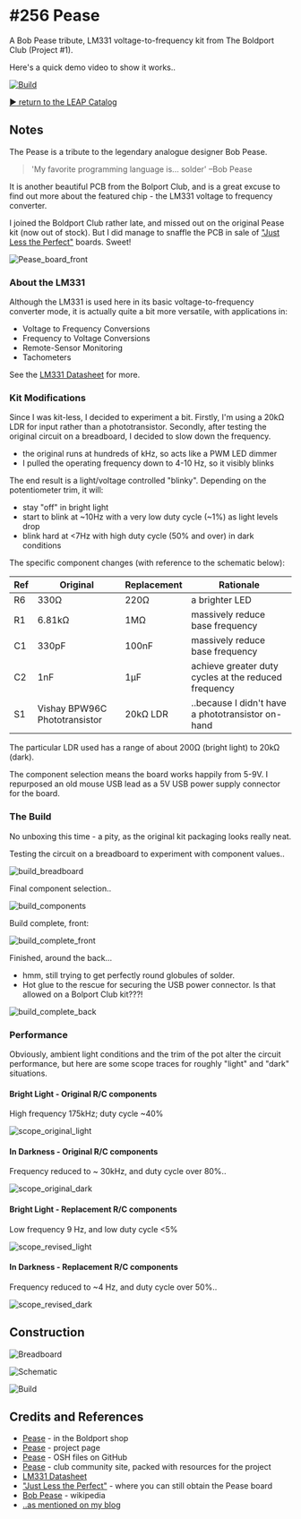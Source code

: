 # #256 Pease

A Bob Pease tribute, LM331 voltage-to-frequency kit from The Boldport Club (Project #1).

Here's a quick demo video to show it works..

[![Build](./assets/Pease_build.jpg?raw=true)](http://www.youtube.com/watch?v=-JQLJ-RI_1A)


[:arrow_forward: return to the LEAP Catalog](http://leap.tardate.com)

## Notes

The Pease is a tribute to the legendary analogue designer Bob Pease.

> 'My favorite programming language is... solder' –Bob Pease

It is another beautiful PCB from the Bolport Club, and is a great
excuse to find out more about the featured chip - the LM331 voltage to frequency converter.

I joined the Boldport Club rather late, and missed out on the original Pease kit (now out of stock).
But I did manage to snaffle the PCB in sale of ["Just Less the Perfect"](http://www.boldport.club/shop/product/437169103) boards.
Sweet!

![Pease_board_front](./assets/Pease_board_front.jpg?raw=true)

### About the LM331

Although the LM331 is used here in its basic voltage-to-frequency converter mode,
it is actually quite a bit more versatile, with applications in:

* Voltage to Frequency Conversions
* Frequency to Voltage Conversions
* Remote-Sensor Monitoring
* Tachometers

See the [LM331 Datasheet](http://www.ti.com/lit/ds/symlink/lm331.pdf) for more.

### Kit Modifications


Since I was kit-less, I decided to experiment a bit. Firstly, I'm using a 20kΩ LDR for input rather than
a phototransistor. Secondly, after testing the original circuit on a breadboard, I decided to slow down the frequency.

* the original runs at hundreds of kHz, so acts like a PWM LED dimmer
* I pulled the operating frequency down to 4-10 Hz, so it visibly blinks

The end result is a light/voltage controlled "blinky". Depending on the potentiometer trim, it will:

* stay "off" in bright light
* start to blink at ~10Hz with a very low duty cycle (~1%) as light levels drop
* blink hard at <7Hz with high duty cycle (50% and over) in dark conditions

The specific component changes (with reference to the schematic below):

| Ref | Original | Replacement | Rationale                                                            |
|-----|----------|-------------|----------------------------------------------------------------------|
| R6  | 330Ω     | 220Ω        | a brighter LED                                                       |
| R1  | 6.81kΩ   | 1MΩ         | massively reduce base frequency                                      |
| C1  | 330pF    | 100nF       | massively reduce base frequency                                      |
| C2  | 1nF      | 1µF         | achieve greater duty cycles at the reduced frequency                 |
| S1  | Vishay BPW96C Phototransistor | 20kΩ LDR  | ..because I didn't have a phototransistor on-hand |

The particular LDR used has a range of about 200Ω (bright light) to 20kΩ (dark).

The component selection means the board works happily from 5-9V.
I repurposed an old mouse USB lead as a 5V USB power supply connector for the board.


### The Build

No unboxing this time - a pity, as the original kit packaging looks really neat.


Testing the circuit on a breadboard to experiment with component values..

![build_breadboard](./assets/build_breadboard.jpg?raw=true)

Final component selection..

![build_components](./assets/build_components.jpg?raw=true)

Build complete, front:

![build_complete_front](./assets/build_complete_front.jpg?raw=true)

Finished, around the back...

* hmm, still trying to get perfectly round globules of solder.
* Hot glue to the rescue for securing the USB power connector. Is that allowed on a Bolport Club kit???!

![build_complete_back](./assets/build_complete_back.jpg?raw=true)

### Performance

Obviously, ambient light conditions and the trim of the pot alter the circuit performance, but here are some scope traces
for roughly "light" and "dark" situations.

#### Bright Light - Original R/C components

High frequency 175kHz; duty cycle ~40%

![scope_original_light](./assets/scope_original_light.gif?raw=true)

#### In Darkness - Original R/C components

Frequency reduced to ~ 30kHz, and duty cycle over 80%..

![scope_original_dark](./assets/scope_original_dark.gif?raw=true)



#### Bright Light - Replacement R/C components

Low frequency 9 Hz, and low duty cycle <5%

![scope_revised_light](./assets/scope_revised_light.gif?raw=true)

#### In Darkness - Replacement R/C components

Frequency reduced to ~4 Hz, and duty cycle over 50%..

![scope_revised_dark](./assets/scope_revised_dark.gif?raw=true)


## Construction

![Breadboard](./assets/Pease_bb.jpg?raw=true)

![Schematic](./assets/Pease_schematic.jpg?raw=true)

![Build](./assets/Pease_build.jpg?raw=true)

## Credits and References
* [Pease](http://www.boldport.club/shop/product/206712811) - in the Boldport shop
* [Pease](http://www.boldport.com/products/pease-second-edition/) - project page
* [Pease](https://github.com/boldport/pease-2ed) - OSH files on GitHub
* [Pease](http://community.boldport.club/projects/p01-pease/) - club community site, packed with resources for the project
* [LM331 Datasheet](http://www.ti.com/lit/ds/symlink/lm331.pdf)
* ["Just Less the Perfect"](http://www.boldport.club/shop/product/437169103) - where you can still obtain the Pease board
* [Bob Pease](https://en.wikipedia.org/wiki/Bob_Pease) - wikipedia
* [..as mentioned on my blog](http://lblog.tardate.com/2017/02/leap256-the-boldportclub-pease.html)
